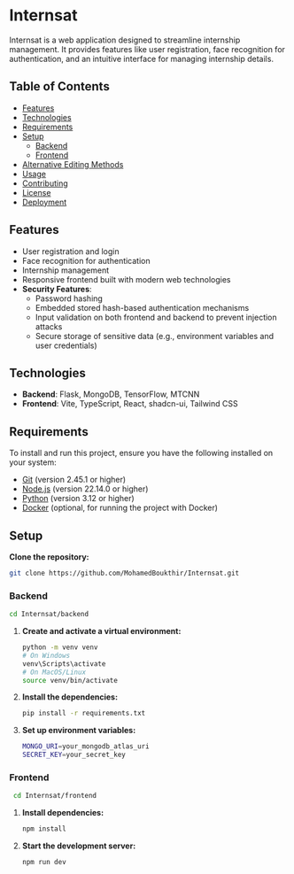 # Internsat

Internsat is a web application designed to streamline internship management. It provides features like user registration, face recognition for authentication, and an intuitive interface for managing internship details.

## Table of Contents

- [Features](#features)
- [Technologies](#technologies)
- [Requirements](#requirements)
- [Setup](#setup)
  - [Backend](#backend)
  - [Frontend](#frontend)
- [Alternative Editing Methods](#alternative-editing-methods)
- [Usage](#usage)
- [Contributing](#contributing)
- [License](#license)
- [Deployment](#deployment)

## Features

- User registration and login
- Face recognition for authentication
- Internship management
- Responsive frontend built with modern web technologies
- **Security Features**:
  - Password hashing 
  - Embedded stored hash-based authentication mechanisms
  - Input validation on both frontend and backend to prevent injection attacks
  - Secure storage of sensitive data (e.g., environment variables and user credentials)

## Technologies

- **Backend**: Flask, MongoDB, TensorFlow, MTCNN
- **Frontend**: Vite, TypeScript, React, shadcn-ui, Tailwind CSS

## Requirements

To install and run this project, ensure you have the following installed on your system:

- [Git](https://git-scm.com/) (version 2.45.1 or higher)
- [Node.js](https://nodejs.org/) (version 22.14.0 or higher)
- [Python](https://www.python.org/) (version 3.12 or higher)
- [Docker](https://www.docker.com/) (optional, for running the project with Docker)

## Setup
  **Clone the repository:**
   ```bash
   git clone https://github.com/MohamedBoukthir/Internsat.git
   ```

### Backend

   ```bash
   cd Internsat/backend
   ```
1. **Create and activate a virtual environment:**
    ```bash
    python -m venv venv
    # On Windows
    venv\Scripts\activate
    # On MacOS/Linux
    source venv/bin/activate
    ```
1. **Install the dependencies:**
    ```bash
    pip install -r requirements.txt
    ```
3. **Set up environment variables:**
    ```bash
    MONGO_URI=your_mongodb_atlas_uri
    SECRET_KEY=your_secret_key
    ```

### Frontend
  ```bash
   cd Internsat/frontend
   ```

1. **Install dependencies:**
   ```bash
   npm install
   ```
2. **Start the development server:**
    ```bash
    npm run dev
    ```



